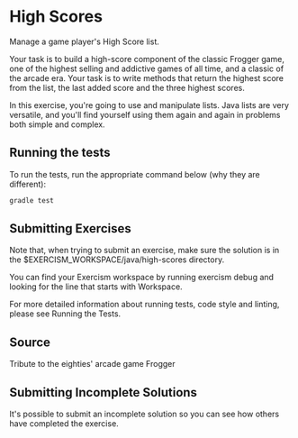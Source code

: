 # High Scores
Manage a game player's High Score list.

Your task is to build a high-score component of the classic Frogger game, one of the highest selling and addictive games of all time, and a classic of the arcade era. Your task is to write methods that return the highest score from the list, the last added score and the three highest scores.

In this exercise, you're going to use and manipulate lists. Java lists are very versatile, and you'll find yourself using them again and again in problems both simple and complex.

## Running the tests
To run the tests, run the appropriate command below (why they are different):

```sh
gradle test
```

## Submitting Exercises
Note that, when trying to submit an exercise, make sure the solution is in the $EXERCISM_WORKSPACE/java/high-scores directory.

You can find your Exercism workspace by running exercism debug and looking for the line that starts with Workspace.

For more detailed information about running tests, code style and linting, please see Running the Tests.

## Source
Tribute to the eighties' arcade game Frogger

## Submitting Incomplete Solutions
It's possible to submit an incomplete solution so you can see how others have completed the exercise.